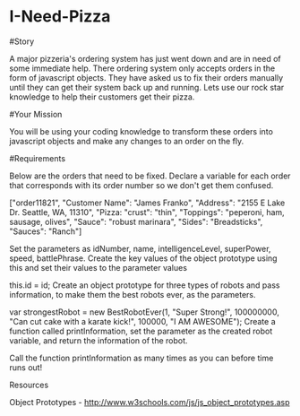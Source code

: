 # I-Need-Pizza

#Story

A major pizzeria's ordering system has just went down and are in need of some immediate help. There ordering system only accepts orders in the form of javascript objects. They have asked us to fix their orders manually until they can get their system back up and running. Lets use our rock star knowledge to help their customers get their pizza.

#Your Mission

You will be using your coding knowledge to transform these orders into javascript objects and make any changes to an order on the fly. 

#Requirements

Below are the orders that need to be fixed. Declare a variable for each order that corresponds with its order number so we don't get them confused.

["order11821", "Customer Name": "James Franko", "Address": "2155 E Lake Dr. Seattle, WA, 11310", "Pizza: "crust": "thin", "Toppings": "peperoni, ham, sausage, olives", "Sauce": "robust marinara", "Sides": "Breadsticks", "Sauces": "Ranch"]

Set the parameters as idNumber, name, intelligenceLevel, superPower, speed, battlePhrase.
Create the key values of the object prototype using this and set their values to the parameter values

this.id = id;
Create an object prototype for three types of robots and pass information, to make them the best robots ever, as the parameters.

var strongestRobot = new BestRobotEver(1, "Super Strong!", 100000000, "Can cut cake with a karate kick!", 100000, "I AM AWESOME");
Create a function called printInformation, set the parameter as the created robot variable, and return the information of the robot.

Call the function printInformation as many times as you can before time runs out!

Resources

Object Prototypes - http://www.w3schools.com/js/js_object_prototypes.asp
